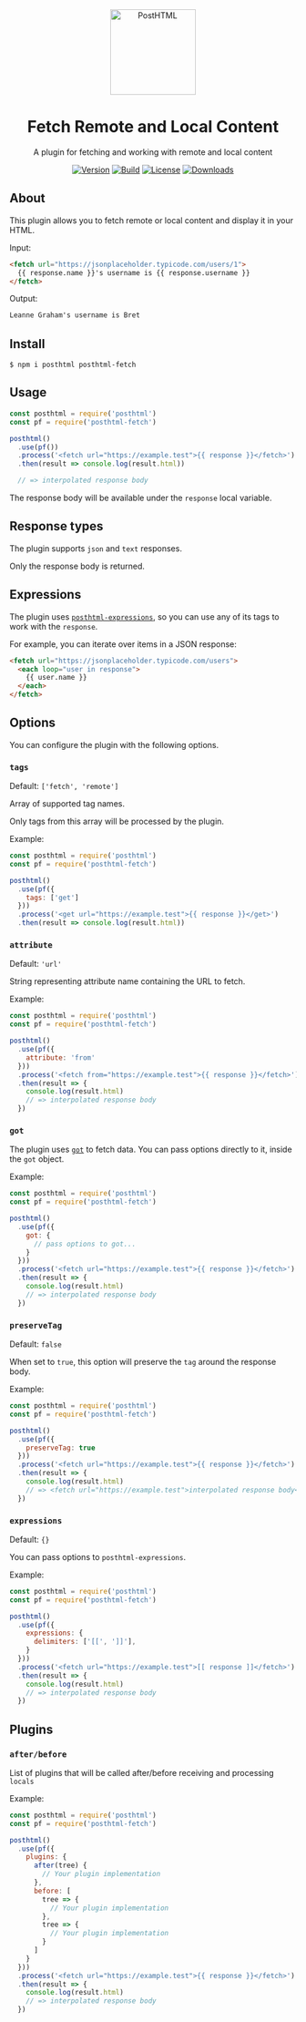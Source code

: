 <div align="center">
  <img width="150" height="150" title="PostHTML" src="https://posthtml.github.io/posthtml/logo.svg">
  <h1>Fetch Remote and Local Content</h1>
  <p>A plugin for fetching and working with remote and local content</p>

  [![Version][npm-version-shield]][npm]
  [![Build][github-ci-shield]][github-ci]
  [![License][license-shield]][license]
  [![Downloads][npm-stats-shield]][npm-stats]
</div>

## About

This plugin allows you to fetch remote or local content and display it in your HTML.

Input:

```html
<fetch url="https://jsonplaceholder.typicode.com/users/1">
  {{ response.name }}'s username is {{ response.username }}
</fetch>
```

Output:

```html
Leanne Graham's username is Bret
```

## Install

```
$ npm i posthtml posthtml-fetch
```

## Usage

```js
const posthtml = require('posthtml')
const pf = require('posthtml-fetch')

posthtml()
  .use(pf())
  .process('<fetch url="https://example.test">{{ response }}</fetch>')
  .then(result => console.log(result.html))

  // => interpolated response body
```

The response body will be available under the `response` local variable.

## Response types

The plugin supports `json` and `text` responses. 

Only the response body is returned.

## Expressions

The plugin uses [`posthtml-expressions`](https://github.com/posthtml/posthtml-expressions), so you can use any of its tags to work with the `response`.

For example, you can iterate over items in a JSON response:

```html
<fetch url="https://jsonplaceholder.typicode.com/users">
  <each loop="user in response">
    {{ user.name }}
  </each>
</fetch>
```

## Options

You can configure the plugin with the following options.

### `tags`

Default: `['fetch', 'remote']`

Array of supported tag names. 

Only tags from this array will be processed by the plugin.

Example:

```js
const posthtml = require('posthtml')
const pf = require('posthtml-fetch')

posthtml()
  .use(pf({
    tags: ['get']
  }))
  .process('<get url="https://example.test">{{ response }}</get>')
  .then(result => console.log(result.html))
```

### `attribute`

Default: `'url'`

String representing attribute name containing the URL to fetch.

Example:

```js
const posthtml = require('posthtml')
const pf = require('posthtml-fetch')

posthtml()
  .use(pf({
    attribute: 'from'
  }))
  .process('<fetch from="https://example.test">{{ response }}</fetch>')
  .then(result => {
    console.log(result.html)
    // => interpolated response body
  })
```

### `got`

The plugin uses [`got`](https://github.com/sindresorhus/got) to fetch data. You can pass options directly to it, inside the `got` object.

Example:

```js
const posthtml = require('posthtml')
const pf = require('posthtml-fetch')

posthtml()
  .use(pf({
    got: {
      // pass options to got...
    }
  }))
  .process('<fetch url="https://example.test">{{ response }}</fetch>')
  .then(result => {
    console.log(result.html)
    // => interpolated response body
  })
```

### `preserveTag`

Default: `false`

When set to `true`, this option will preserve the `tag` around the response body.

Example:

```js
const posthtml = require('posthtml')
const pf = require('posthtml-fetch')

posthtml()
  .use(pf({
    preserveTag: true
  }))
  .process('<fetch url="https://example.test">{{ response }}</fetch>')
  .then(result => {
    console.log(result.html)
    // => <fetch url="https://example.test">interpolated response body</fetch>
  })
```

### `expressions`

Default: `{}`

You can pass options to `posthtml-expressions`.

Example:

```js
const posthtml = require('posthtml')
const pf = require('posthtml-fetch')

posthtml()
  .use(pf({
    expressions: {
      delimiters: ['[[', ']]'],
    }
  }))
  .process('<fetch url="https://example.test">[[ response ]]</fetch>')
  .then(result => {
    console.log(result.html)
    // => interpolated response body
  })
```

## Plugins

### `after/before`

List of plugins that will be called after/before receiving and processing `locals`

Example:

```js
const posthtml = require('posthtml')
const pf = require('posthtml-fetch')

posthtml()
  .use(pf({
    plugins: {
      after(tree) {
        // Your plugin implementation
      },
      before: [
        tree => {
          // Your plugin implementation
        },
        tree => {
          // Your plugin implementation
        }
      ]
    }
  }))
  .process('<fetch url="https://example.test">{{ response }}</fetch>')
  .then(result => {
    console.log(result.html)
    // => interpolated response body
  })
```



[npm]: https://www.npmjs.com/package/posthtml-fetch
[npm-version-shield]: https://img.shields.io/npm/v/posthtml-fetch.svg
[npm-stats]: http://npm-stat.com/charts.html?package=posthtml-fetch
[npm-stats-shield]: https://img.shields.io/npm/dt/posthtml-fetch.svg
[github-ci]: https://github.com/posthtml/posthtml-fetch/actions
[github-ci-shield]: https://github.com/posthtml/posthtml-fetch/actions/workflows/nodejs.yml/badge.svg
[license]: ./license
[license-shield]: https://img.shields.io/npm/l/posthtml-fetch.svg
